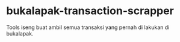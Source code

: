 # bukalapak-transaction-scrapper
Tools iseng buat ambil semua transaksi yang pernah di lakukan di bukalapak.
